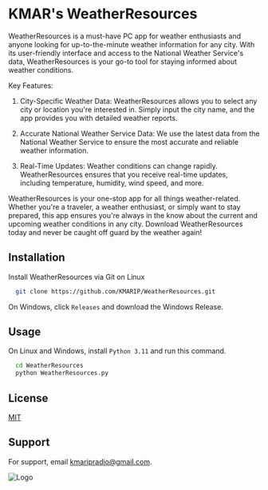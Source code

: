 
# KMAR's WeatherResources

 WeatherResources is a must-have PC app for weather enthusiasts and anyone looking for up-to-the-minute weather information for any city. With its user-friendly interface and access to the National Weather Service's data, WeatherResources is your go-to tool for staying informed about weather conditions.

Key Features:
1. City-Specific Weather Data: WeatherResources allows you to select any city or location you're interested in. Simply input the city name, and the app provides you with detailed weather reports.

2. Accurate National Weather Service Data: We use the latest data from the National Weather Service to ensure the most accurate and reliable weather information.

3. Real-Time Updates: Weather conditions can change rapidly. WeatherResources ensures that you receive real-time updates, including temperature, humidity, wind speed, and more.

WeatherResources is your one-stop app for all things weather-related. Whether you're a traveler, a weather enthusiast, or simply want to stay prepared, this app ensures you're always in the know about the current and upcoming weather conditions in any city. Download WeatherResources today and never be caught off guard by the weather again!
## Installation

Install WeatherResources via Git on Linux

```bash
  git clone https://github.com/KMARIP/WeatherResources.git
```
On Windows, click ```Releases``` and download the Windows Release.

## Usage
On Linux and Windows, install ```Python 3.11``` and run this command.
```bash
  cd WeatherResources
  python WeatherResources.py
```

## License

[MIT](https://choosealicense.com/licenses/mit/)


## Support

For support, email kmaripradio@gmail.com.



![Logo](https://cdn.discordapp.com/attachments/1142609543029862511/1163592272521220286/logovar2.png?ex=654022c0&is=652dadc0&hm=3ea6ff18026ec434d4a312b7bc689aa5ee77350a84d598bd759402ef48d566f8&)

